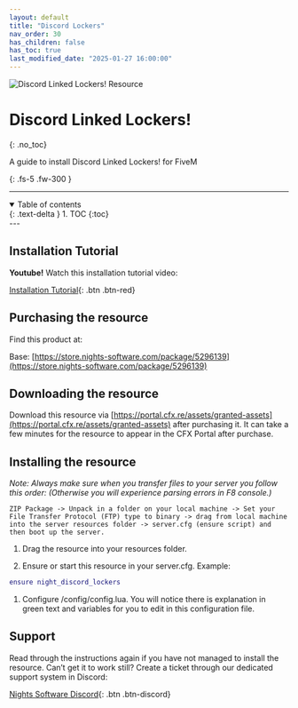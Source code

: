 ```yaml
---
layout: default
title: "Discord Lockers"
nav_order: 30
has_children: false
has_toc: true
last_modified_date: "2025-01-27 16:00:00"
---
```


<img class="cover-img" src="/assets/img/discordLockers.png" alt="Discord Linked Lockers! Resource" draggable="false">

# Discord Linked Lockers!
{: .no_toc}

A guide to install Discord Linked Lockers! for FiveM

{: .fs-5 .fw-300 }

---
<details open markdown="block">
  <summary>
    Table of contents
  </summary>
  {: .text-delta }
1. TOC
{:toc}
</details>
---

## Installation Tutorial

**Youtube!** Watch this installation tutorial video:

[Installation Tutorial](https://youtu.be/TiMOOGHnCuA?si=Aolxym0gbiY-qUEg){: .btn .btn-red}

## Purchasing the resource

Find this product at:

Base: [https://store.nights-software.com/package/5296139](https://store.nights-software.com/package/5296139)

## Downloading the resource

Download this resource via [https://portal.cfx.re/assets/granted-assets](https://portal.cfx.re/assets/granted-assets) after purchasing it. It can take a few minutes for the resource to appear in the CFX Portal after purchase.

## Installing the resource

*Note: Always make sure when you transfer files to your server you follow this order: (Otherwise you will experience parsing errors in F8 console.)*

```
ZIP Package -> Unpack in a folder on your local machine -> Set your File Transfer Protocol (FTP) type to binary -> drag from local machine into the server resources folder -> server.cfg (ensure script) and then boot up the server.
```

1. Drag the resource into your resources folder.

1. Ensure or start this resource in your server.cfg. Example:
```lua
ensure night_discord_lockers
```

1. Configure /config/config.lua. You will notice there is explanation in green text and variables for you to edit in this configuration file.

## Support

Read through the instructions again if you have not managed to install the resource. Can’t get it to work still? Create a ticket through our dedicated support system in Discord:

[Nights Software Discord](https://discord.nights-software.com){: .btn .btn-discord}
